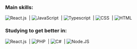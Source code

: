 
 ### Main skills:
![React.js](https://img.shields.io/badge/-React.js-0D1117?style=for-the-badge&logo=react&labelColor=0D1117)&nbsp; |
![JavaScript](https://img.shields.io/badge/-JavaScript-0D1117?style=for-the-badge&logo=javascript&labelColor=0D1117)&nbsp; |
![Typescript](https://img.shields.io/badge/-TypeScript-0D1117?style=for-the-badge&logo=typescript&labelColor=0D1117&textColor=0D1117)&nbsp; |
![CSS](https://img.shields.io/badge/-CSS-0D1117?style=for-the-badge&logo=CSS3&logoColor=1572B6&labelColor=0D1117)&nbsp; |
![HTML](https://img.shields.io/badge/-html-0D1117?style=for-the-badge&logo=html5&logoColor=orange&labelColor=0D1117)&nbsp; 


### Studying to get better in:
![React.js](https://img.shields.io/badge/-React.js-0D1117?style=for-the-badge&logo=react&labelColor=0D1117)&nbsp; |
![PHP](https://img.shields.io/badge/-PHP-0D1117?style=for-the-badge&logo=PHP&logoColor=purple&labelColor=0D1117)&nbsp;  |
![C#](https://img.shields.io/badge/-c%23-0D1117?style=for-the-badge&logo=c-sharp&logoColor=white&labelColor=0D1117)&nbsp; |
![Node.JS](https://img.shields.io/badge/-Node.JS-0D1117?style=for-the-badge&logo=node.js&labelColor=0D1117&textColor=0D1117)&nbsp;

